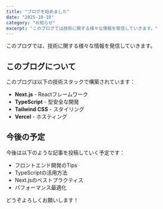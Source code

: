 ```yaml
---
title: "ブログを始めました"
date: "2025-10-18"
category: "お知らせ"
excerpt: "このブログでは技術に関する様々な情報を発信していきます。"
---
```


このブログでは、技術に関する様々な情報を発信していきます。

## このブログについて

このブログは以下の技術スタックで構築されています：

- **Next.js** - Reactフレームワーク
- **TypeScript** - 型安全な開発
- **Tailwind CSS** - スタイリング
- **Vercel** - ホスティング

## 今後の予定

今後は以下のような記事を投稿していく予定です：

- フロントエンド開発のTips
- TypeScriptの活用方法
- Next.jsのベストプラクティス
- パフォーマンス最適化

どうぞよろしくお願いします！
